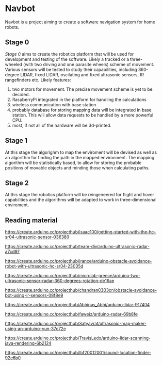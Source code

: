 # Navbot

Navbot is a project aiming to create a software navigation system for home robots. 

## Stage 0

_Stage 0_ aims to create the robotics platform that will be used for development and testing of the software. Likely a tracked or a three-wheeled (with two driving and one parasite wheels) scheme of movement. Various sensors will be tested to study their capabilities, including 360-degree LIDAR, fixed LIDAR, oscilating and fixed ultrasonic sensors, IR rangefinders etc.
Likely features:
1. two motors for movement. The precise movement scheme is yet to be decided.
2. RaspberryPi integrated in the platform for handling the calculations
3. wireless communication with base station
4. probably database for storing mapping data will be integrated in base station. This will allow data requests to be handled by a more powerful CPU.
5. most, if not all of the hardware will be 3d-printed. 

## Stage 1

At this stage the algorighm to map the enviroment will be devised as well as an algorithm for finding the path in the mapped environment. 
The mapping algorithm will be statistically based, to allow for storing the probable positions of movable objects and minding those when calculating paths. 

## Stage 2

At this stage the robotics platform will be reingeneered for flight and hover capabilities and the algorithms will be adapted to work in three-dimensional enviroment.

## Reading material

https://create.arduino.cc/projecthub/Isaac100/getting-started-with-the-hc-sr04-ultrasonic-sensor-036380

https://create.arduino.cc/projecthub/team-diy/arduino-ultrasonic-radar-a7cd97

https://create.arduino.cc/projecthub/jrance/arduino-obstacle-avoidance-robot-with-ultrasonic-hc-sr04-23035d

https://create.arduino.cc/projecthub/microlab-greece/arduino-two-ultrasonic-sensor-radar-360-degrees-rotation-de16ae

https://create.arduino.cc/projecthub/chandran0303cn/obstacle-avoidance-bot-using-ir-sensors-08f8e9

https://create.arduino.cc/projecthub/Abhinav_Abhi/arduino-lidar-917404

https://create.arduino.cc/projecthub/faweiz/arduino-radar-69b8fe

https://create.arduino.cc/projecthub/Satyavrat/ultrasonic-map-maker-using-an-arduino-yun-37c72e

https://create.arduino.cc/projecthub/TravisLedo/arduino-lidar-scanning-java-rendering-6b2124

https://create.arduino.cc/projecthub/lbf20012001/sound-location-finder-92e6b0

